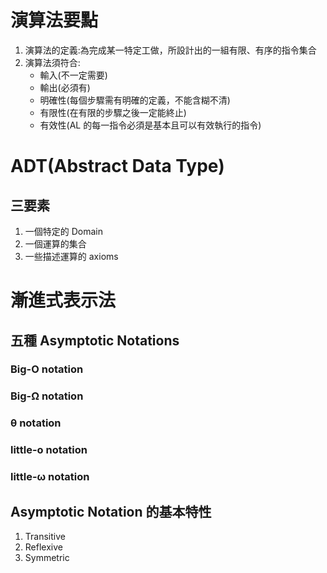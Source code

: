 # 演算法要點

1. 演算法的定義:為完成某一特定工做，所設計出的一組有限、有序的指令集合
2. 演算法須符合:
   - 輸入(不一定需要)
   - 輸出(必須有)
   - 明確性(每個步驟需有明確的定義，不能含糊不清)
   - 有限性(在有限的步驟之後一定能終止)
   - 有效性(AL 的每一指令必須是基本且可以有效執行的指令)

# ADT(Abstract Data Type)

## 三要素

1. 一個特定的 Domain
2. 一個運算的集合
3. 一些描述運算的 axioms

# 漸進式表示法

## 五種 Asymptotic Notations

### Big-O notation

### Big-Ω notation

### θ notation

### little-o notation

### little-ω notation

## Asymptotic Notation 的基本特性

1. Transitive
2. Reflexive
3. Symmetric
